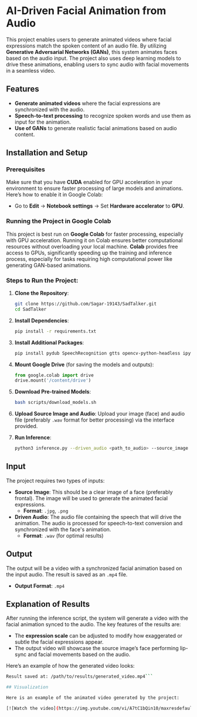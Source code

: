 # AI-Driven Facial Animation from Audio

This project enables users to generate animated videos where facial expressions match the spoken content of an audio file. By utilizing **Generative Adversarial Networks (GANs)**, this system animates faces based on the audio input. The project also uses deep learning models to drive these animations, enabling users to sync audio with facial movements in a seamless video.

## Features
- **Generate animated videos** where the facial expressions are synchronized with the audio.
- **Speech-to-text processing** to recognize spoken words and use them as input for the animation.
- **Use of GANs** to generate realistic facial animations based on audio content.

## Installation and Setup

### Prerequisites
Make sure that you have **CUDA** enabled for GPU acceleration in your environment to ensure faster processing of large models and animations. Here’s how to enable it in Google Colab:
- Go to **Edit** → **Notebook settings** → Set **Hardware accelerator** to **GPU**.

### Running the Project in Google Colab

This project is best run on **Google Colab** for faster processing, especially with GPU acceleration. Running it on Colab ensures better computational resources without overloading your local machine. **Colab** provides free access to GPUs, significantly speeding up the training and inference process, especially for tasks requiring high computational power like generating GAN-based animations.

### Steps to Run the Project:

1. **Clone the Repository**:
    ```bash
    git clone https://github.com/Sagar-19143/SadTalker.git
    cd SadTalker
    ```

2. **Install Dependencies**:
    ```bash
    pip install -r requirements.txt
    ```

3. **Install Additional Packages**:
    ```bash
    pip install pydub SpeechRecognition gtts opencv-python-headless ipywidgets
    ```

4. **Mount Google Drive** (for saving the models and outputs):
    ```python
    from google.colab import drive
    drive.mount('/content/drive')
    ```

5. **Download Pre-trained Models**:
    ```bash
    bash scripts/download_models.sh
    ```

6. **Upload Source Image and Audio**:
   Upload your image (face) and audio file (preferably `.wav` format for better processing) via the interface provided.

7. **Run Inference**:
    ```bash
    python3 inference.py --driven_audio <path_to_audio> --source_image <path_to_image> --result_dir <result_directory> --expression_scale 1.5 --preprocess crop
    ```

## Input

The project requires two types of inputs:
- **Source Image**: This should be a clear image of a face (preferably frontal). The image will be used to generate the animated facial expressions.
  - **Format**: `.jpg`, `.png`
- **Driven Audio**: The audio file containing the speech that will drive the animation. The audio is processed for speech-to-text conversion and synchronized with the face's animation.
  - **Format**: `.wav` (for optimal results)

## Output

The output will be a video with a synchronized facial animation based on the input audio. The result is saved as an `.mp4` file.

- **Output Format**: `.mp4`

## Explanation of Results

After running the inference script, the system will generate a video with the facial animation synced to the audio. The key features of the results are:
- The **expression scale** can be adjusted to modify how exaggerated or subtle the facial expressions appear.
- The output video will showcase the source image’s face performing lip-sync and facial movements based on the audio.

Here’s an example of how the generated video looks:
```bash
Result saved at: /path/to/results/generated_video.mp4```

## Visualization

Here is an example of the animated video generated by the project:

[![Watch the video](https://img.youtube.com/vi/A7tC1bQin10/maxresdefault.jpg)](https://www.youtube.com/watch?v=A7tC1bQin10)



